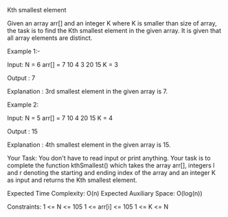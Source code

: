 Kth smallest element

Given an array arr[] and an integer K where K is smaller than size of array, the task is to find the Kth smallest element in the given array. It is given that all array elements are distinct.

Example 1:-

Input:
N = 6
arr[] = 7 10 4 3 20 15
K = 3

Output : 7

Explanation :
3rd smallest element in the given 
array is 7.

Example 2:

Input:
N = 5
arr[] = 7 10 4 20 15
K = 4

Output : 15

Explanation :
4th smallest element in the given 
array is 15.

Your Task:
You don't have to read input or print anything. Your task is to complete the function kthSmallest() which takes the array arr[], integers l and r denoting the starting and ending index of the array and an integer K as input and returns the Kth smallest element.
 
 
Expected Time Complexity: O(n)
Expected Auxiliary Space: O(log(n))

Constraints:
1 <= N <= 105
1 <= arr[i] <= 105
1 <= K <= N